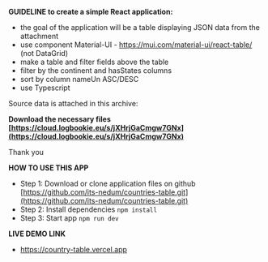 
**GUIDELINE to create a simple React application:**

* the goal of the application will be a table displaying JSON data from the attachment
* use component Material-UI - <https://mui.com/material-ui/react-table/> (not DataGrid)
* make a table and filter fields above the table
* filter by the continent and hasStates columns
* sort by column nameUn ASC/DESC
* use Typescript

Source data is attached in this archive:

**Download the necessary files [https://cloud.logbookie.eu/s/jXHrjGaCmgw7GNx](https://cloud.logbookie.eu/s/jXHrjGaCmgw7GNx)**

Thank you


**HOW TO USE THIS APP**
* Step 1: Download or clone application files on github [https://github.com/its-nedum/countries-table.git](https://github.com/its-nedum/countries-table.git)
* Step 2: Install dependencies `npm install`
* Step 3: Start app `npm run dev`

**LIVE DEMO LINK**
* https://country-table.vercel.app